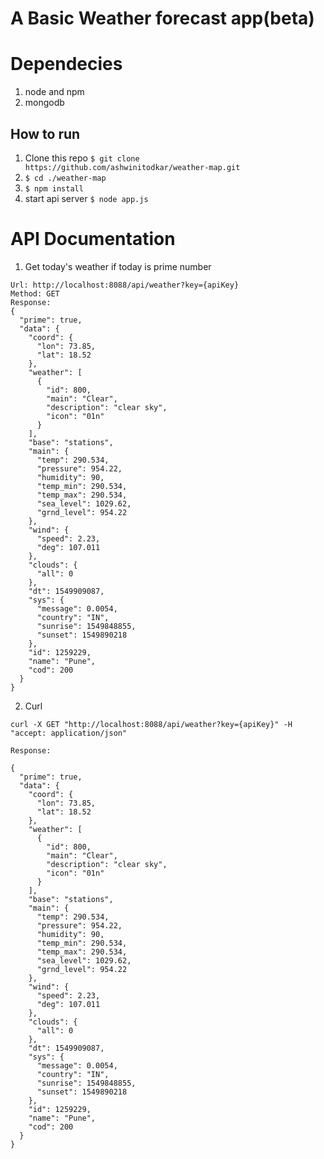 # A Basic Weather forecast app(beta)

# Dependecies

1. node and npm 
2. mongodb

## How to run

1. Clone this repo 
   `$ git clone https://github.com/ashwinitodkar/weather-map.git`
2. `$ cd ./weather-map`
3. `$ npm install`
4. start api server `$ node app.js`

# API Documentation

1. Get today's weather if today is prime number
```
Url: http://localhost:8088/api/weather?key={apiKey}
Method: GET
Response:
{
  "prime": true,
  "data": {
    "coord": {
      "lon": 73.85,
      "lat": 18.52
    },
    "weather": [
      {
        "id": 800,
        "main": "Clear",
        "description": "clear sky",
        "icon": "01n"
      }
    ],
    "base": "stations",
    "main": {
      "temp": 290.534,
      "pressure": 954.22,
      "humidity": 90,
      "temp_min": 290.534,
      "temp_max": 290.534,
      "sea_level": 1029.62,
      "grnd_level": 954.22
    },
    "wind": {
      "speed": 2.23,
      "deg": 107.011
    },
    "clouds": {
      "all": 0
    },
    "dt": 1549909087,
    "sys": {
      "message": 0.0054,
      "country": "IN",
      "sunrise": 1549848855,
      "sunset": 1549890218
    },
    "id": 1259229,
    "name": "Pune",
    "cod": 200
  }
}
```

2. Curl

```
curl -X GET "http://localhost:8088/api/weather?key={apiKey}" -H "accept: application/json"

Response:

{
  "prime": true,
  "data": {
    "coord": {
      "lon": 73.85,
      "lat": 18.52
    },
    "weather": [
      {
        "id": 800,
        "main": "Clear",
        "description": "clear sky",
        "icon": "01n"
      }
    ],
    "base": "stations",
    "main": {
      "temp": 290.534,
      "pressure": 954.22,
      "humidity": 90,
      "temp_min": 290.534,
      "temp_max": 290.534,
      "sea_level": 1029.62,
      "grnd_level": 954.22
    },
    "wind": {
      "speed": 2.23,
      "deg": 107.011
    },
    "clouds": {
      "all": 0
    },
    "dt": 1549909087,
    "sys": {
      "message": 0.0054,
      "country": "IN",
      "sunrise": 1549848855,
      "sunset": 1549890218
    },
    "id": 1259229,
    "name": "Pune",
    "cod": 200
  }
}

```